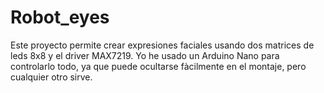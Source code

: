 # Robot_eyes

Este proyecto permite crear expresiones faciales usando dos matrices de leds 8x8 y el driver MAX7219.
Yo he usado un Arduino Nano para controlarlo todo, ya que puede ocultarse fàcilmente en el montaje, pero cualquier otro sirve.
